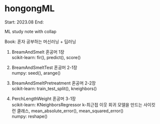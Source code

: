# hongongML

Start: 2023.08
End:

ML study note with collap

Book: 혼자 공부하는 머신러닝 + 딥러닝

1. BreamAndSmelt 혼공머 1장
  <br/>scikit-learn: fir(), predict(), score()

2. BreamAndSmeltTest 혼공머 2-1장
  <br/>numpy: seed(), arange()

3. BreamAndSmeltPretreatment 혼공머 2-2장
  <br/>scikit-learn: train_test_split(), kneighbors()

4. PerchLengthWeight 혼공머 3-1장
  <br/>scikit-learn: KNeighborsRegressor k-최근접 이웃 회귀 모델을 만드는 사이킷런 클래스, mean_absolute_error(), mean_squared_error()
  <br/>numpy: reshape()
